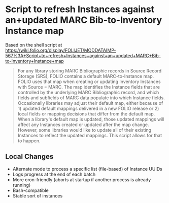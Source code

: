 # Script to refresh Instances against an+updated MARC Bib-to-Inventory Instance map
Based on the shell script at https://wiki.folio.org/display/FOLIJET/MODDATAIMP-567%3A+Script+to+refresh+Instances+against+an+updated+MARC+Bib-to-Inventory+Instance+map

> For any library storing MARC Bibliographic records in Source Record Storage (SRS), FOLIO contains a default MARC-to-Instance map. FOLIO uses that map when creating or updating Inventory Instances with Source = MARC. The map identifies the Instance fields that are controlled by the underlying MARC Bibliographic record, and which fields and subfields of MARC data populate into which Instance fields. Occasionally libraries may adjust their default map, either because of 1) updated default mappings delivered in a new FOLIO release or 2) local fields or mapping decisions that differ from the default map. When a library's default map is updated, those updated mappings will affect any Instances created or updated after the map change. However, some libraries would like to update all of their existing Instances to reflect the updated mappings. This script allows for that to happen. 

## Local Changes

- Alternate mode to process a specific list (file-based) of Instance UUIDs
- Logs progress at the end of each batch
- More cron-friendly (aborts at startup if another process is already running)
- Bash-compatible
- Stable sort of instances